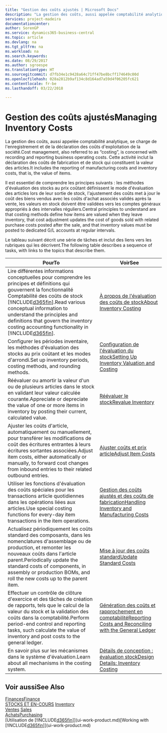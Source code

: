```yaml
---
title: "Gestion des coûts ajustés | Microsoft Docs"
description: "La gestion des coûts, aussi appelée comptabilité analytique, se charge de l'enregistrement et de la déclaration des coûts d'exploitation de la société. Cette activité inclut la déclaration des coûts de fabrication et de stock qui constituent la valeur des articles."
services: project-madeira
documentationcenter: 
author: SorenGP
ms.service: dynamics365-business-central
ms.topic: article
ms.devlang: na
ms.tgt_pltfrm: na
ms.workload: na
ms.search.keywords: 
ms.date: 08/29/2017
ms.author: sgroespe
ms.translationtype: HT
ms.sourcegitcommit: d7fb34e1c9428a64c71ff47be8bcff174649c00d
ms.openlocfilehash: 028a2812b9af134c8d164ad7a59d4f06205fc621
ms.contentlocale: fr-be
ms.lasthandoff: 03/22/2018

---
```

# <a name="managing-inventory-costs"></a><span data-ttu-id="13150-104">Gestion des coûts ajustés</span><span class="sxs-lookup"><span data-stu-id="13150-104">Managing Inventory Costs</span></span>
<span data-ttu-id="13150-105">La gestion des coûts, aussi appelée comptabilité analytique, se charge de l'enregistrement et de la déclaration des coûts d'exploitation de la société.</span><span class="sxs-lookup"><span data-stu-id="13150-105">Cost management, also referred to as “costing”, is concerned with recording and reporting business operating costs.</span></span> <span data-ttu-id="13150-106">Cette activité inclut la déclaration des coûts de fabrication et de stock qui constituent la valeur des articles.</span><span class="sxs-lookup"><span data-stu-id="13150-106">It includes the reporting of manufacturing costs and inventory costs, that is, the value of items.</span></span>   

<span data-ttu-id="13150-107">Il est essentiel de comprendre les principes suivants : les méthodes d'évaluation des stocks au prix coûtant définissent le mode d'évaluation des articles lors de leur sortie de stock, l'ajustement des coûts met à jour le coût des biens vendus avec les coûts d'achat associés validés après la vente, les valeurs en stock doivent être validées vers les comptes généraux appropriés à des intervalles réguliers.</span><span class="sxs-lookup"><span data-stu-id="13150-107">Central principles to understand are that costing methods define how items are valued when they leave inventory, that cost adjustment updates the cost of goods sold with related purchase costs posted after the sale, and that inventory values must be posted to dedicated G/L accounts at regular intervals.</span></span>

<span data-ttu-id="13150-108">Le tableau suivant décrit une série de tâches et inclut des liens vers les rubriques qui les décrivent.</span><span class="sxs-lookup"><span data-stu-id="13150-108">The following table describes a sequence of tasks, with links to the topics that describe them.</span></span>

|<span data-ttu-id="13150-109">**Pour**</span><span class="sxs-lookup"><span data-stu-id="13150-109">**To**</span></span>|<span data-ttu-id="13150-110">**Voir**</span><span class="sxs-lookup"><span data-stu-id="13150-110">**See**</span></span>|  
|------------|-------------|  
|<span data-ttu-id="13150-111">Lire différentes informations conceptuelles pour comprendre les principes et définitions qui gouvernent la fonctionnalité Comptabilité des coûts de stock [!INCLUDE[d365fin](includes/d365fin_md.md)].</span><span class="sxs-lookup"><span data-stu-id="13150-111">Read various conceptual information to understand the principles and definitions that govern the inventory costing accounting functionality in [!INCLUDE[d365fin](includes/d365fin_md.md)].</span></span>|[<span data-ttu-id="13150-112">À propos de l'évaluation des coûts de stock</span><span class="sxs-lookup"><span data-stu-id="13150-112">About Inventory Costing</span></span>](finance-learn-about-costing.md)|  
|<span data-ttu-id="13150-113">Configurer les périodes inventaire, les méthodes d'évaluation des stocks au prix coûtant et les modes d'arrondi.</span><span class="sxs-lookup"><span data-stu-id="13150-113">Set up inventory periods, costing methods, and rounding methods.</span></span>|[<span data-ttu-id="13150-114">Configuration de l'évaluation du stock</span><span class="sxs-lookup"><span data-stu-id="13150-114">Setting Up Inventory Valuation and Costing</span></span>](finance-set-up-inventory-valuation-and-costing.md)|
|<span data-ttu-id="13150-115">Réévaluer ou amortir la valeur d'un ou de plusieurs articles dans le stock en validant leur valeur calculée courante.</span><span class="sxs-lookup"><span data-stu-id="13150-115">Appreciate or depreciate the value of one or more items in inventory by posting their current, calculated value.</span></span>|[<span data-ttu-id="13150-116">Réévaluer le stock</span><span class="sxs-lookup"><span data-stu-id="13150-116">Revalue Inventory</span></span>](inventory-how-revalue-inventory.md)|
|<span data-ttu-id="13150-117">Ajuster les coûts d'article, automatiquement ou manuellement, pour transférer les modifications de coût des écritures entrantes à leurs écritures sortantes associées.</span><span class="sxs-lookup"><span data-stu-id="13150-117">Adjust item costs, either automatically or manually, to forward cost changes from inbound entries to their related outbound entries.</span></span>|[<span data-ttu-id="13150-118">Ajuster coûts et prix article</span><span class="sxs-lookup"><span data-stu-id="13150-118">Adjust Item Costs</span></span>](inventory-how-adjust-item-costs.md)|
|<span data-ttu-id="13150-119">Utiliser les fonctions d'évaluation des coûts spéciales pour les transactions article quotidiennes dans les opérations liées aux articles.</span><span class="sxs-lookup"><span data-stu-id="13150-119">Use special costing functions for every-day item transactions in the item operations.</span></span>|[<span data-ttu-id="13150-120">Gestion des coûts ajustés et des coûts de fabrication</span><span class="sxs-lookup"><span data-stu-id="13150-120">Handling Inventory and Manufacturing Costs</span></span>](finance-handle-inventory-and-manufacturing-costs.md)|  
|<span data-ttu-id="13150-121">Actualisez périodiquement les coûts standard des composants, dans les nomenclatures d'assemblage ou de production, et remonter les nouveaux coûts dans l'article parent.</span><span class="sxs-lookup"><span data-stu-id="13150-121">Periodically update the standard costs of components, in assembly or production BOMs, and roll the new costs up to the parent item.</span></span>|[<span data-ttu-id="13150-122">Mise à jour des coûts standard</span><span class="sxs-lookup"><span data-stu-id="13150-122">Update Standard Costs</span></span>](finance-how-to-update-standard-costs.md)|
|<span data-ttu-id="13150-123">Effectuer un contrôle de clôture d'exercice et des tâches de création de rapports, tels que le calcul de la valeur du stock et la validation des coûts dans la comptabilité.</span><span class="sxs-lookup"><span data-stu-id="13150-123">Perform period-end control and reporting tasks, such calculate the value of inventory and post costs to the general ledger.</span></span>|[<span data-ttu-id="13150-124">Génération des coûts et rapprochement en comptabilité</span><span class="sxs-lookup"><span data-stu-id="13150-124">Reporting Costs and Reconciling with the General Ledger</span></span>](finance-report-costs-and-reconcile-with-the-general-ledger.md)|  
|<span data-ttu-id="13150-125">En savoir plus sur les mécanismes dans le système d'évaluation.</span><span class="sxs-lookup"><span data-stu-id="13150-125">Learn about all mechanisms in the costing system.</span></span>|[<span data-ttu-id="13150-126">Détails de conception : évaluation stock</span><span class="sxs-lookup"><span data-stu-id="13150-126">Design Details: Inventory Costing</span></span>](design-details-inventory-costing.md)|  

## <a name="see-also"></a><span data-ttu-id="13150-127">Voir aussi</span><span class="sxs-lookup"><span data-stu-id="13150-127">See Also</span></span>  
 [<span data-ttu-id="13150-128">Finances</span><span class="sxs-lookup"><span data-stu-id="13150-128">Finance</span></span>](finance.md)  
 <span data-ttu-id="13150-129">[STOCKS ET EN-COURS](inventory-manage-inventory.md) </span><span class="sxs-lookup"><span data-stu-id="13150-129">[Inventory](inventory-manage-inventory.md) </span></span>  
 <span data-ttu-id="13150-130">[Ventes](sales-manage-sales.md) </span><span class="sxs-lookup"><span data-stu-id="13150-130">[Sales](sales-manage-sales.md) </span></span>  
 [<span data-ttu-id="13150-131">Achats</span><span class="sxs-lookup"><span data-stu-id="13150-131">Purchasing</span></span>](purchasing-manage-purchasing.md)  
 <span data-ttu-id="13150-132">[Utilisation de [!INCLUDE[d365fin](includes/d365fin_md.md)]](ui-work-product.md)</span><span class="sxs-lookup"><span data-stu-id="13150-132">[Working with [!INCLUDE[d365fin](includes/d365fin_md.md)]](ui-work-product.md)</span></span>

